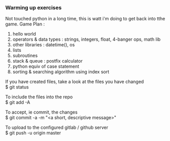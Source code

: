 ### Warming up exercises

Not touched python in a long time, this is watt i'm doing to get back into tthe game. Game Plan :
1. hello world
2. operators & data types : strings, integers, float, 4-banger ops, math lib
3. other libraries : datetime(), os
4. lists
5. subroutines
6. stack & queue : postfix calculator 
7. python equiv of case statement
8. sorting & searching algorithm using index sort

If you have created files, take a look at the files you have changed 
\
$ git status

To include the files into the repo 
\
$ git add -A

To accept, ie commit, the changes 
\
$ git commit -a -m "<a short, descriptive message>"

To upload to the configured gitlab / github server
\
$ git push -u origin master
